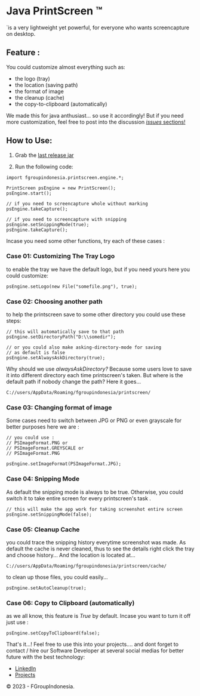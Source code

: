 
# Java PrintScreen ™

`is a very lightweight yet powerful, for everyone who wants screencapture on desktop.

## Feature :
You could customize almost everything such as:
- the logo (tray)
- the location (saving path)
- the format of image
- the cleanup (cache)
- the copy-to-clipboard (automatically)

We made this for java anthusiast... so use it accordingly! But if you need more customization, feel free to post into the discussion [*issues* sections!](https://github.com/fgroupindonesia/printscreen/issues)



## How to Use:

1) Grab the [last release jar](https://github.com/fgroupindonesia/printscreen/releases) 

2) Run the following code:

```
import fgroupindonesia.printscreen.engine.*;

PrintScreen psEngine = new PrintScreen();
psEngine.start();

// if you need to screencapture whole without marking
psEngine.takeCapture();

// if you need to screencapture with snipping
psEngine.setSnippingMode(true);
psEngine.takeCapture();
```

Incase you need some other functions, try each of these cases :

### Case 01: Customizing The Tray Logo
to enable the tray we have the default logo, but if you need yours here you could customize:

```
psEngine.setLogo(new File("somefile.png"), true);
```

### Case 02: Choosing another path
to help the printscreen save to some other directory you could use these steps:

```
// this will automatically save to that path
psEngine.setDirectoryPath("D:\\somedir");

// or you could also make asking-directory-mode for saving
// as default is false
psEngine.setAlwaysAskDirectory(true);

```

Why should we use *alwaysAskDirectory?* Because some users love to save it into different directory each time printscreen's taken. But where is the default path if nobody change the path?
Here it goes...

``` 
C://users/AppData/Roaming/fgroupindonesia/printscreen/
```

### Case 03: Changing format of image
Some cases need to switch between JPG or PNG or even grayscale for better purposes here we are :

```
// you could use : 
// PSImageFormat.PNG or 
// PSImageFormat.GREYSCALE or
// PSImageFormat.PNG

psEngine.setImageFormat(PSImageFormat.JPG);

```

### Case 04: Snipping Mode

As default the snipping mode is always to be true. Otherwise, you could switch it to take entire screen for every printscreen's task .
``` 
// this will make the app work for taking screenshot entire screen
psEngine.setSnippingMode(false);
```

### Case 05: Cleanup Cache
you could trace the snipping history everytime screenshot was made. As default the cache is never cleaned, thus to see the details right click the tray and choose history... And the location is located at...

``` 
C://users/AppData/Roaming/fgroupindonesia/printscreen/cache/
```

to clean up those files, you could easily...
``` 
psEngine.setAutoCleanup(true);
```

### Case 06: Copy to Clipboard (automatically)
as we all know, this feature is *True* by default. Incase you want to turn it off just use :

```
psEngine.setCopyToClipboard(false);
```

That's it...! Feel free to use this into your projects.... and dont forget to contact / hire our Software Developer at several social medias for better future with the best technology:

- [LinkedIn](https://id.linkedin.com/in/gumuruh)
- [Projects](https://projects.co.id/public/browse_users/view/250512/gumuruh)

© 2023 - FGroupIndonesia.